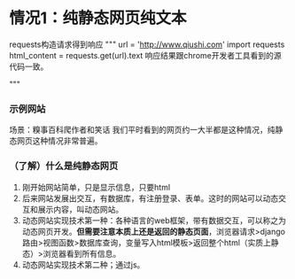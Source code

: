 

情况1：纯静态网页纯文本
===

requests构造请求得到响应
"""
url = 'http://www.qiushi.com'
import requests
html_content = requests.get(url).text
响应结果跟chrome开发者工具看到的源代码一致。

"""
### 示例网站
场景：糗事百科爬作者和笑话
我们平时看到的网页约一大半都是这种情况，纯静态网页这种情况非常普遍。


### （了解）什么是纯静态网页
1. 刚开始网站简单，只是显示信息，只要html
2. 后来网站发展出交互，有数据库，有注册登录、表单。这时的网站可以动态交互和展示内容，叫动态网站。
3. 动态网站实现技术第一种：各种语言的web框架，带有数据交互，可以称之为动态网页开发。**但需要注意本质上还是返回的静态页面**，浏览器请求>django路由>视图函数>数据库查询，变量写入html模板>返回整个html（实质上静态）>浏览器看到所有信息。
4. 动态网站实现技术第二种；通过js。
<script>
    document.onload(
        function(){
            //监听用户点击按钮
            //发请求
            //获取数据
            //修改网页生效，将接收到的信息填入
            }
        ）
        
requerts包请求js实现的动态网站时，会发现resp.texr()要比浏览器中看到的源代码，看不到要爬取的数据。html解析很复杂，requerts包只负责第一次请求，它不负责也不知道js代码怎么执行。这种情况后面介绍。

### 例外
1. 请求 https://www.baidu.com 时代码少    请求http://www.baidu.com 正常。
原因，目前正处于http向https过渡阶段，一些网站在服务器上只部署一份，https请求都会被重定向为http请求。
需要分析请求后的网页源代码。

## 如何判断是否纯静态网页
1. resp = respuests.get（uel='待爬取网站'）
2. resp.text 取出网页
        